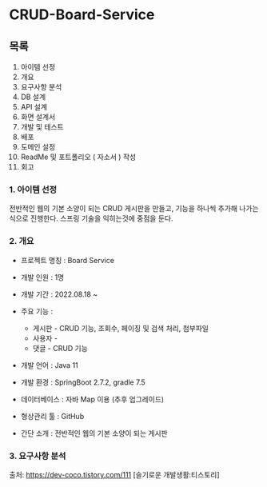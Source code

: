 # CRUD-Board-Service

## 목록
1. 아이템 선정
2. 개요
3. 요구사항 분석
4. DB 설계
5. API 설계
6. 화면 설계서
7. 개발 및 테스트
8. 배포
9. 도메인 설정
10. ReadMe 및 포트폴리오 ( 자소서 ) 작성
11. 회고

### 1. 아이템 선정
전반적인 웹의 기본 소양이 되는 CRUD 게시판을 만들고, 기능을 하나씩 추가해 나가는 식으로 진행한다. 
스프링 기술을 익히는것에 중점을 둔다.

### 2. 개요
* 프로젝트 명칭 : Board Service
* 개발 인원 : 1명
* 개발 기간 : 2022.08.18 ~
* 주요 기능 :

  * 게시판 - CRUD 기능, 조회수, 페이징 및 검색 처리, 첨부파일
  * 사용자 - 
  * 댓글 - CRUD 기능 


* 개발 언어 : Java 11
* 개발 환경 : SpringBoot 2.7.2, gradle 7.5
* 데이터베이스 : 자바 Map 이용 (추후 업그레이드)
* 형상관리 툴 : GitHub
* 간단 소개 : 전반적인 웹의 기본 소양이 되는 게시판

### 3. 요구사항 분석









출처: https://dev-coco.tistory.com/111 [슬기로운 개발생활:티스토리]
